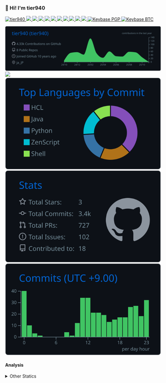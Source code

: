 ### 👋 Hi! I'm tier940

<p align="left"> 
  <a href="https://github.com/tier940/tier940/">
    <img src="https://komarev.com/ghpvc/?username=tier940" alt="tier940" />
  </a>
  <a href="http://twitter.com/tier940">
    <img height="20" src="https://img.shields.io/twitter/follow/tier940?label=Twitter&logo=twitter&style=flat" />
  </a>
  <a href="https://github.com/tier940">
    <img height="20" src="https://img.shields.io/github/followers/tier940?label=follow&logo=github&style=flat" />
  </a>
  <a href="https://www.reddit.com/user/tier940">
    <img height="20" src="https://img.shields.io/reddit/user-karma/combined/tier940?label=Reddit&logo=reddit&style=flat" />
  </a>
  <a href="https://stackoverflow.com/users/17317833/tier940">
    <img height="20" src="https://img.shields.io/stackexchange/stackoverflow/r/17317833?label=StackOverflow&logo=stack-overflow&style=flat" />
  </a>
  <a href="https://zenn.dev/tier940">
    <img height="20" src="https://zenn.badge.nikaera.com/s/tier940/likes" />
  </a>
  <a href="https://zenn.dev/tier940">
    <img height="20" src="https://zenn.badge.nikaera.com/s/tier940/followers" />
  </a>
  <a href="https://zenn.dev/tier940">
    <img height="20" src="https://zenn.badge.nikaera.com/s/tier940/articles" />
  </a>
  <a href="http://qiita.com/tier940">
    <img height="20" src="https://qiita-badge.apiapi.app/s/tier940/posts.svg" />
  </a>
  <a href="http://qiita.com/tier940">
    <img height="20" src="https://qiita-badge.apiapi.app/s/tier940/contributions.svg" />
  </a>
  <a href="https://github.com/tier940/tier940/">
    <img height="20" src="https://github.com/tier940/tier940/actions/workflows/main.yml/badge.svg" />
  </a>
  <a href="https://keybase.io/tier940">
    <img alt="Keybase PGP" src="https://img.shields.io/keybase/pgp/tier940">
  </a>
  <a href="https://keybase.io/tier940">
    <img alt="Keybase BTC" src="https://img.shields.io/keybase/btc/tier940">
  </a>
</p>

[![](https://raw.githubusercontent.com/tier940/tier940/main/profile-summary-card-output/github_dark/0-profile-details.svg)](https://github.com/vn7n24fzkq/github-profile-summary-cards)
[![](https://raw.githubusercontent.com/tier940/tier940/main/profile-summary-card-output/github_dark/1-repos-per-language.svg)](https://github.com/vn7n24fzkq/github-profile-summary-cards) [![](https://raw.githubusercontent.com/tier940/tier940/main/profile-summary-card-output/github_dark/2-most-commit-language.svg)](https://github.com/vn7n24fzkq/github-profile-summary-cards)
[![](https://raw.githubusercontent.com/tier940/tier940/main/profile-summary-card-output/github_dark/3-stats.svg)](https://github.com/vn7n24fzkq/github-profile-summary-cards) [![](https://raw.githubusercontent.com/tier940/tier940/main/profile-summary-card-output/github_dark/4-productive-time.svg)](https://github.com/vn7n24fzkq/github-profile-summary-cards)


#### Analysis
<!-- <img height="150" src="https://github.com/tier940/tier940/blob/master/images/stat.svg" alt="Alternative Text"/> -->

<details>
  <summary>Other Statics</summary>
  <!--START_SECTION:waka-->
![Code Time](http://img.shields.io/badge/Code%20Time-4%2C431%20hrs%2044%20mins-blue)

**🐱 My GitHub Data** 

> 📦 35.0 kB Used in GitHub's Storage 
 > 
> 💼 Opted to Hire
 > 
> 📜 8 Public Repositories 
 > 
> 🔑 5 Private Repositories 
 > 
**I'm an Early 🐤** 

```text
🌞 Morning                2681 commits        ████░░░░░░░░░░░░░░░░░░░░░   16.45 % 
🌆 Daytime                5930 commits        █████████░░░░░░░░░░░░░░░░   36.38 % 
🌃 Evening                5985 commits        █████████░░░░░░░░░░░░░░░░   36.72 % 
🌙 Night                  1705 commits        ███░░░░░░░░░░░░░░░░░░░░░░   10.46 % 
```
📅 **I'm Most Productive on Saturday** 

```text
Monday                   1624 commits        ██░░░░░░░░░░░░░░░░░░░░░░░   09.96 % 
Tuesday                  2652 commits        ████░░░░░░░░░░░░░░░░░░░░░   16.27 % 
Wednesday                2007 commits        ███░░░░░░░░░░░░░░░░░░░░░░   12.31 % 
Thursday                 1691 commits        ███░░░░░░░░░░░░░░░░░░░░░░   10.37 % 
Friday                   2287 commits        ████░░░░░░░░░░░░░░░░░░░░░   14.03 % 
Saturday                 3046 commits        █████░░░░░░░░░░░░░░░░░░░░   18.69 % 
Sunday                   2994 commits        █████░░░░░░░░░░░░░░░░░░░░   18.37 % 
```


📊 **This Week I Spent My Time On** 

```text
🕑︎ Time Zone: Asia/Tokyo

💬 Programming Languages: 
Other                    32 hrs 54 mins      ██████████████████████░░░   86.31 % 
Java                     3 hrs 53 mins       ███░░░░░░░░░░░░░░░░░░░░░░   10.22 % 
JSON                     25 mins             ░░░░░░░░░░░░░░░░░░░░░░░░░   01.14 % 
Gradle                   19 mins             ░░░░░░░░░░░░░░░░░░░░░░░░░   00.84 % 
Groovy                   13 mins             ░░░░░░░░░░░░░░░░░░░░░░░░░   00.59 % 

🔥 Editors: 
Edge                     32 hrs 12 mins      █████████████████████░░░░   84.48 % 
IntelliJ IDEA            4 hrs 42 mins       ███░░░░░░░░░░░░░░░░░░░░░░   12.33 % 
Chrome                   42 mins             ░░░░░░░░░░░░░░░░░░░░░░░░░   01.84 % 
VS Code                  31 mins             ░░░░░░░░░░░░░░░░░░░░░░░░░   01.36 % 

💻 Operating System: 
Windows                  33 hrs 5 mins       ██████████████████████░░░   86.78 % 
Mac                      3 hrs 51 mins       ███░░░░░░░░░░░░░░░░░░░░░░   10.13 % 
Unknown OS               42 mins             ░░░░░░░░░░░░░░░░░░░░░░░░░   01.84 % 
Linux                    28 mins             ░░░░░░░░░░░░░░░░░░░░░░░░░   01.26 % 
```

**I Mostly Code in Java** 

```text
Java                     15 repos            ████████████░░░░░░░░░░░░░   50.00 % 
ZenScript                3 repos             ██░░░░░░░░░░░░░░░░░░░░░░░   10.00 % 
Shell                    2 repos             ██░░░░░░░░░░░░░░░░░░░░░░░   06.67 % 
Python                   2 repos             ██░░░░░░░░░░░░░░░░░░░░░░░   06.67 % 
HTML                     1 repo              █░░░░░░░░░░░░░░░░░░░░░░░░   03.33 % 
```



**Timeline**

![Lines of Code chart](https://raw.githubusercontent.com/tier940/tier940/main/assets/bar_graph.png)


 Last Updated on 09/09/2024 00:56:53 UTC
<!--END_SECTION:waka-->
</details>
